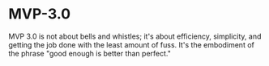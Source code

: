 # MVP-3.0
MVP 3.0 is not about bells and whistles; it's about efficiency, simplicity, and getting the job done with the least amount of fuss.
It's the embodiment of the phrase "good enough is better than perfect."